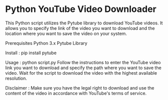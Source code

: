 # Python YouTube Video Downloader

This Python script utilizes the Pytube library to download YouTube videos. It allows you to specify the link of the video you want to download and the location where you want to save the video on your system.

Prerequisites
Python 3.x
Pytube Library

Install : 
pip install pytube

Usage :
python script.py
Follow the instructions to enter the YouTube video link you want to download and specify the path where you want to save the video.
Wait for the script to download the video with the highest available resolution.

Disclaimer : 
Make sure you have the legal right to download and use the content of the video in accordance with YouTube's terms of service.

